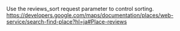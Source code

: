 
Use the reviews_sort request parameter to control sorting.
https://developers.google.com/maps/documentation/places/web-service/search-find-place?hl=ja#Place-reviews
